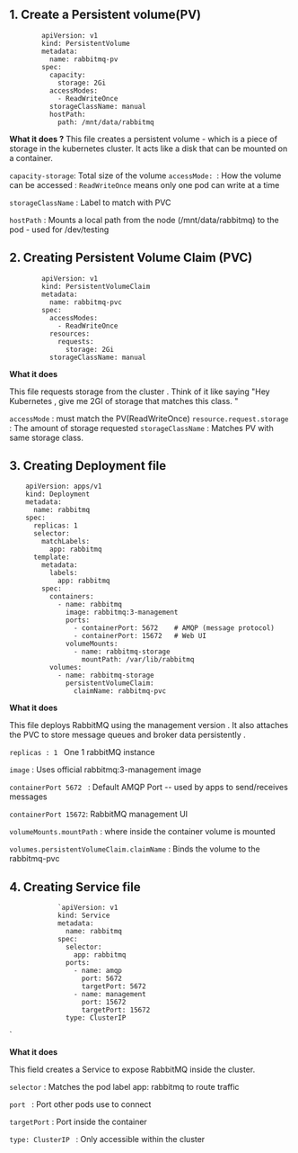 

## 1. Create a Persistent volume(PV)

			apiVersion: v1
			kind: PersistentVolume
			metadata:
			  name: rabbitmq-pv
			spec:
			  capacity:
			    storage: 2Gi
			  accessModes:
			    - ReadWriteOnce
			  storageClassName: manual
			  hostPath:
			    path: /mnt/data/rabbitmq


**What it does ?**
This file creates a persistent volume - which is a piece of storage in the kubernetes cluster. It acts like a disk that can be mounted on a container. 

`capacity-storage`: Total size of the volume 
`accessMode: `: How the volume can be accessed : `ReadWriteOnce` means only one pod can write at a time 

`storageClassName` : Label to match with PVC 

`hostPath` : Mounts a local path from the node (/mnt/data/rabbitmq) to the pod - used for /dev/testing




## 2. Creating Persistent Volume Claim (PVC)

			apiVersion: v1
			kind: PersistentVolumeClaim
			metadata:
			  name: rabbitmq-pvc
			spec:
			  accessModes:
			    - ReadWriteOnce
			  resources:
			    requests:
			      storage: 2Gi
			  storageClassName: manual



**What it does**

This file requests storage from the cluster . Think of it like saying "Hey Kubernetes , give me 2GI of storage that matches this class. "

`accessMode` :  must match the PV(ReadWriteOnce)
`resource.request.storage` : The amount of storage requested
`storageClassName` : Matches PV with same storage class. 




## 3. Creating Deployment file

		
		apiVersion: apps/v1
		kind: Deployment
		metadata:
		  name: rabbitmq
		spec:
		  replicas: 1
		  selector:
		    matchLabels:
		      app: rabbitmq
		  template:
		    metadata:
		      labels:
		        app: rabbitmq
		    spec:
		      containers:
		        - name: rabbitmq
		          image: rabbitmq:3-management
		          ports:
		            - containerPort: 5672    # AMQP (message protocol)
		            - containerPort: 15672   # Web UI
		          volumeMounts:
		            - name: rabbitmq-storage
		              mountPath: /var/lib/rabbitmq
		      volumes:
		        - name: rabbitmq-storage
		          persistentVolumeClaim:
		            claimName: rabbitmq-pvc

**What it does**

This file deploys RabbitMQ using the management version . It also attaches the PVC to store message queues and broker data persistently . 



`replicas : 1 ` One 1 rabbitMQ instance 

`image` :  Uses official rabbitmq:3-management image

`containerPort 5672 ` : Default AMQP Port -- used by apps to send/receives messages

`containerPort 15672`: RabbitMQ management UI

`volumeMounts.mountPath` : where inside the container volume is mounted 

`volumes.persistentVolumeClaim.claimName` : Binds the volume to the rabbitmq-pvc




## 4. Creating Service file 

				`apiVersion: v1
				kind: Service
				metadata:
				  name: rabbitmq
				spec:
				  selector:
				    app: rabbitmq
				  ports:
				    - name: amqp
				      port: 5672
				      targetPort: 5672
				    - name: management
				      port: 15672
				      targetPort: 15672
				  type: ClusterIP


`


**What it does**

This field creates a Service to expose RabbitMQ inside the cluster. 


`selector` : Matches the pod label app: rabbitmq to route traffic 

`port ` : Port other pods use to connect 

`targetPort` : Port inside the container 

`type: ClusterIP ` : Only accessible within the cluster 




